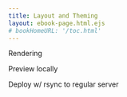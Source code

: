 ```yaml
---
title: Layout and Theming
layout: ebook-page.html.ejs
# bookHomeURL: '/toc.html'
---
```


Rendering

Preview locally

Deploy w/ rsync to regular server
